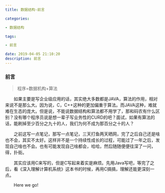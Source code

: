```yaml
---
title: 数据结构-前言

categories: 

- 数据结构

tags: 

- 前言

date: 2019-04-05 21:10:20
description: 前言
---
```




### 前言

>  程序=数据机构+算法

&emsp;&emsp;如果主要是写企业级应用的话，其实绝大多数都是JAVA，算法的作用，相对来说不是那么大。因为说，C，C++这种的更加偏重于算法。而JAVA这种，难就难在生态的庞大。但是说，不能说数据结构和算法都不用学了，那和码农有什么区别？没有哪个程序员说是想一辈子写业务性的CURD的吧？面试，如果有算法的话，能刷掉至少百分之九十的人，我们为何不成为那百分之十的人？

&emsp;&emsp;之前这写一点笔记，那写一点笔记，三天打鱼两天晒网，完了之后自己还是啥也不会，其实不太好。这样并不是一个持续性成长的过程，可能过了一年之后，发现自己啥也不会。也有可能发现自己啥都会，哈哈，然后随随便便往深了一问，得，扑街。

&emsp;&emsp;其实应该用C来写的，但是C写起来着实是麻烦。先用Java写吧，等完了之后，看《深入理解计算机系统》这本书的时候，再用C搞搞，理解还能更深刻一点。

&emsp;&emsp;Here we go!